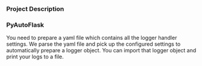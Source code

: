 ### **Project Description**

### **PyAutoFlask**

You need to prepare a yaml file which contains all the logger handler settings. We parse the yaml file and pick up the configured settings to automatically prepare a logger object. You can import that logger object and print your logs to a file.
